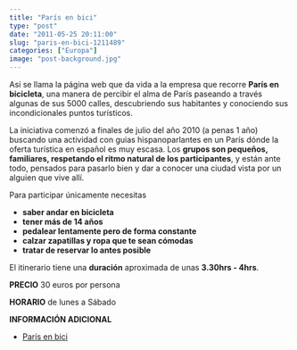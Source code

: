 ```yaml
---
title: "París en bici"
type: "post"
date: "2011-05-25 20:11:00"
slug: "paris-en-bici-1211489"
categories: ["Europa"]
image: "post-background.jpg"
---
```


Así se llama la página web que da vida a la empresa que recorre **París en bicicleta**, una manera de percibir el alma de París paseando a través algunas de sus 5000 calles, descubriendo sus habitantes y conociendo sus incondicionales puntos turísticos.

La iniciativa comenzó a finales de julio del año 2010 (a penas 1 año) buscando una actividad con guias hispanoparlantes en un París dónde la oferta turística en español es muy escasa. Los **grupos son pequeños, familiares, respetando el ritmo natural de los participantes**, y están ante todo, pensados para pasarlo bien y dar a conocer una ciudad vista por un alguien que vive allí.

Para participar únicamente necesitas

- **saber andar en bicicleta**
- **tener más de 14 años**
- **pedalear lentamente pero de forma constante**
- **calzar zapatillas y ropa que te sean cómodas**
- **tratar de reservar lo antes posible**

El itinerario tiene una **duración** aproximada de unas **3.30hrs - 4hrs**.

**PRECIO** 30 euros por persona

**HORARIO** de lunes a Sábado

**INFORMACIÓN ADICIONAL**

- [París en bici ](http://www.parisenbici.com/)